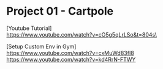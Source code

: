 # Project 01 - Cartpole
[Youtube Tutorial] \
https://www.youtube.com/watch?v=cO5g5qLrLSo&t=804s\

[Setup Custom Env in Gym] \
https://www.youtube.com/watch?v=cxMuWd83fI8 \
https://www.youtube.com/watch?v=kd4RrN-FTWY


